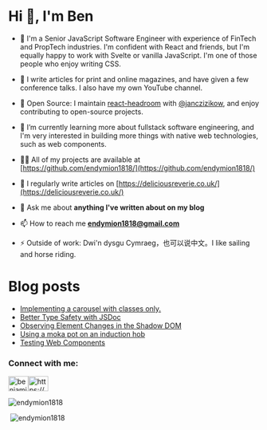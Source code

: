 <h1>Hi 👋, I'm Ben</h1>

- 🔭 I'm a Senior JavaScript Software Engineer with experience of FinTech and PropTech industries. I'm confident with React and friends, but I'm equally happy to work with Svelte or vanilla JavaScript. I'm one of those people who enjoy writing CSS.

- 📝 I write articles for print and online magazines, and have given a few conference talks. I also have my own YouTube channel.

- 💌 Open Source: I maintain [react-headroom](https://github.com/KyleAMathews/react-headroom) with [@janczizikow](https://github.com/janczizikow), and enjoy contributing to open-source projects.

- 🌱 I’m currently learning more about fullstack software engineering, and I'm very interested in building more things with native web technologies, such as web components.

- 👨‍💻 All of my projects are available at [https://github.com/endymion1818/](https://github.com/endymion1818/)

- 📝 I regularly write articles on [https://deliciousreverie.co.uk/](https://deliciousreverie.co.uk/)

- 💬 Ask me about **anything I've written about on my blog**

- 📫 How to reach me **endymion1818@gmail.com**

- ⚡ Outside of work: Dwi'n dysgu Cymraeg，也可以说中文。I like sailing and horse riding.

# Blog posts

<!-- BLOG-POST-LIST:START -->
- [Implementing a carousel with classes only.](https://deliciousreverie.co.uk/blog/carousel-implementation-classes-only/)
- [Better Type Safety with JSDoc](https://deliciousreverie.co.uk/blog/better-type-safety-with-jsdoc/)
- [Observing Element Changes in the Shadow DOM](https://deliciousreverie.co.uk/blog/observing-element-changes-in-the-shadow-dom/)
- [Using a moka pot on an induction hob](https://deliciousreverie.co.uk/blog/using-moka-pot-on-an-induction-hob/)
- [Testing Web Components](https://deliciousreverie.co.uk/blog/testing-web-components/)
<!-- BLOG-POST-LIST:END -->

<h3>Connect with me:</h3>
<p><a href="https://linkedin.com/in/benjaminread1980"><img align="center" src="https://cdn.jsdelivr.net/npm/simple-icons@3.0.1/icons/linkedin.svg" alt="benjaminread1980" height="30" width="40" /></a><a href="https://deliciousreverie.co.uk/rss.xml"><img align="center" src="https://cdn.jsdelivr.net/npm/simple-icons@3.0.1/icons/rss.svg" alt="https://deliciousreverie.co.uk/feed.xml" height="30" width="40" /></a></p>

<p><img src="https://github-readme-stats.vercel.app/api/top-langs/?username=endymion1818&layout=compact" alt="endymion1818" /></p>

<p>&nbsp;<img src="https://github-readme-stats.vercel.app/api?username=endymion1818&show_icons=true" alt="endymion1818" /></p>
